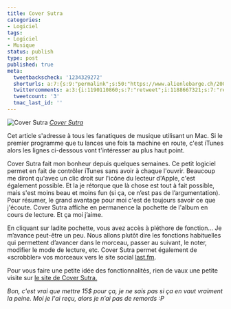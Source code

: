 ```yaml
---
title: Cover Sutra
categories:
- Logiciel
tags:
- Logiciel
- Musique
status: publish
type: post
published: true
meta:
  tweetbackscheck: '1234329272'
  shorturls: a:7:{s:9:"permalink";s:50:"https://www.alienlebarge.ch/2008/02/02/cover-sutra/";s:7:"tinyurl";s:25:"https://tinyurl.com/cw9xtz";s:4:"isgd";s:17:"https://is.gd/inmM";s:5:"bitly";s:18:"https://bit.ly/Os3J";s:5:"snipr";s:22:"https://snipr.com/banfa";s:5:"snurl";s:22:"https://snurl.com/banfa";s:7:"snipurl";s:24:"https://snipurl.com/banfa";}
  twittercomments: a:3:{i:1190110860;s:7:"retweet";i:1188667321;s:7:"retweet";i:1188603561;s:7:"retweet";}
  tweetcount: '3'
  tmac_last_id: ''
---
```

 <img src="https://farm3.static.flickr.com/2169/2236879800_ec115f882b.jpg" alt="Cover Sutra" />
<em><a href="https://www.flickr.com/photos/alienlebarge/2236879800/" title="photo sharing">Cover Sutra</a></em>

Cet article s'adresse à tous les fanatiques de musique utilisant un Mac. Si le premier programme que tu lances une fois ta machine en route, c'est iTunes alors les lignes ci-dessous vont t'intéresser au plus haut point.

<!--more-->

Cover Sutra fait mon bonheur depuis quelques semaines. Ce petit logiciel permet en fait de contrôler iTunes sans avoir à chaque l'ouvrir.
Beaucoup me diront qu'avec un clic droit sur l'icône du lecteur d'Apple, c'est également possible. Et la je rétorque que là chose est tout à fait possible, mais s'est moins beau et moins fun (si ça, ce n’est pas de l’argumentation). Pour résumer, le grand avantage pour moi c'est de toujours savoir ce que j'écoute. Cover Sutra affiche en permanence la pochette de l'album en cours de lecture. Et ça moi j’aime.

En cliquant sur ladite pochette, vous avez accès à pléthore de fonction... Je m’avance peut-être un peu. Nous allons plutôt dire les fonctions habituelles qui permettent d’avancer dans le morceau, passer au suivant, le noter, modifier le mode de lecture, etc.
Cover Sutra permet également de «scrobbler» vos morceaux vers le site social <a href="https://www.last.fm" title="le site last.fm">last.fm</a>.

Pour vous faire une petite idée des fonctionnalités, rien de vaux une petite visite sur <a href="https://www.coversutra.com/" title="Le site de Cover Sutra">le site de Cover Sutra.</a>

<em>Bon, c'est vrai que mettre 15$ pour ça, je ne sais pas si ça en vaut vraiment la peine. Moi je l'ai reçu, alors je n’ai pas de remords :P </em>
